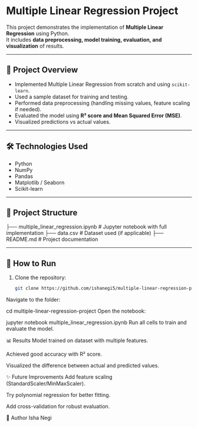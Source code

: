 # Multiple Linear Regression Project

This project demonstrates the implementation of **Multiple Linear Regression** using Python.  
It includes **data preprocessing, model training, evaluation, and visualization** of results.  

---

## 📌 Project Overview
- Implemented Multiple Linear Regression from scratch and using `scikit-learn`.
- Used a sample dataset for training and testing.
- Performed data preprocessing (handling missing values, feature scaling if needed).
- Evaluated the model using **R² score and Mean Squared Error (MSE)**.
- Visualized predictions vs actual values.

---

## 🛠️ Technologies Used
- Python
- NumPy
- Pandas
- Matplotlib / Seaborn
- Scikit-learn

---

## 📂 Project Structure
├── multiple_linear_regression.ipynb # Jupyter notebook with full implementation
├── data.csv # Dataset used (if applicable)
├── README.md # Project documentation



---

## 🚀 How to Run
1. Clone the repository:
   ```bash
   git clone https://github.com/ishanegi5/multiple-linear-regression-project.git
Navigate to the folder:


cd multiple-linear-regression-project
Open the notebook:


jupyter notebook multiple_linear_regression.ipynb
Run all cells to train and evaluate the model.

📊 Results
Model trained on dataset with multiple features.

Achieved good accuracy with R² score.

Visualized the difference between actual and predicted values.

✨ Future Improvements
Add feature scaling (StandardScaler/MinMaxScaler).

Try polynomial regression for better fitting.

Add cross-validation for robust evaluation.

📌 Author
Isha Negi

